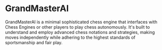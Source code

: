 # GrandMasterAI
GrandMasterAI is a minimal sophisticated chess engine that interfaces with Chess Engines or other players to play chess autonomously. It's built to understand and employ advanced chess notations and strategies, making moves independently while adhering to the highest standards of sportsmanship and fair play.

